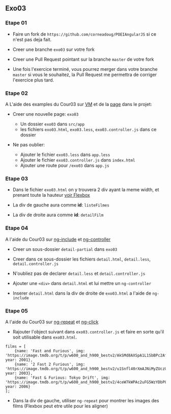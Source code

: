 ## Exo03

### Etape 01

* Faire un fork de `https://github.com/corneadoug/POEIAngularJS` si ce n'est pas deja fait.

* Creer une branche `exo03` sur votre fork

* Creer une Pull Request pointant sur la branche `master` de votre fork

* Une fois l'exercice terminé, vous pourrez merger dans votre branche `master` si vous le souhaitez, la Pull Request me permettra de corriger l'exercice plus tard.

### Etape 02

A L'aide des examples du Cour03 sur [VM](Cour.md/#view-model) et de la [page](../project/src/app/home) dans le projet:

* Creer une nouvelle page: `exo03`
	* Un dossier `exo03` dans `src/app`
	* les fichiers `exo03.html`, `exo03.less`, `exo03.controller.js` dans ce dossier

* Ne pas oublier:
	* Ajouter le fichier `exo03.less` dans `app.less`
	* Ajouter le fichier `exo03.controller.js` dans `index.html`
	* Ajouter une route pour `/exo03` dans `app.js`

### Etape 03

* Dans le fichier `exo03.html` on y trouvera 2 div ayant la meme width, et prenant toute la hauteur [voir Flexbox](https://css-tricks.com/snippets/css/a-guide-to-flexbox/)

* La div de gauche aura comme **id**: `listeFilmes`

* La div de droite aura comme **id**: `detailFilm`

### Etape 04

A l'aide du Cour03 sur [ng-include](Cour.md/#ng-include) et [ng-controller](Cour.md/#ng-controller)

* Creer un sous-dossier `detail-partial` dans `exo03`

* Creer dans ce sous-dossier les fichiers `detail.html`, `detail.less`, `detail.controller.js`

* N'oubliez pas de declarer `detail.less` et `detail.controller.js`

* Ajouter une `<div>` dans `detail.html` et lui mettre un `ng-controller`

* Inserer `detail.html` dans la div de droite de `exo03.html` a l'aide de `ng-include`

### Etape 05

A l'aide du Cour03 sur [ng-repeat](Cour.md/#ng-repeat) et [ng-click](Cour.md/#ng-click)

* Rajouter l'object suivant dans `exo03.controller.js` et faire en sorte qu'il soit utilisable dans `exo03.html`.

```
films = [
	{name: 'Fast and Furious', img: 'https://image.tmdb.org/t/p/w600_and_h900_bestv2/AkSMd8AXSpA1L1SbBPc2AfVJfmE.jpg', year: 2001},
	{name: '2 Fast 2 Furious', img: 'https://image.tmdb.org/t/p/w600_and_h900_bestv2/u1Snfl40rXmAJNiMyZUczUyFVuf.jpg', year: 2003},
	{name: 'Fast & Furious: Tokyo Drift', img: 'https://image.tmdb.org/t/p/w600_and_h900_bestv2/4ceW7kWPAc2uFG5WzYDbP8Od3gw.jpg', year: 2006}
];
```

* Dans la div de gauche, utiliser `ng-repeat` pour montrer les images des films (Flexbox peut etre utile pour les aligner)
